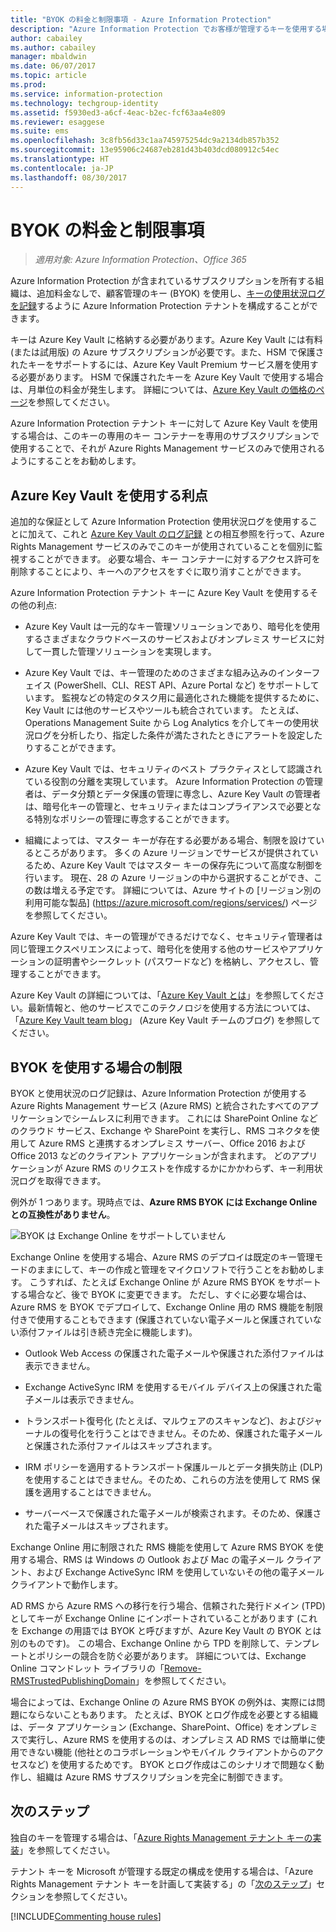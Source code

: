 ```yaml
---
title: "BYOK の料金と制限事項 - Azure Information Protection"
description: "Azure Information Protection でお客様が管理するキーを使用する場合 (Bring Your Own Key または BYOK と呼ばれます) は、制限事項を確認してください。"
author: cabailey
ms.author: cabailey
manager: mbaldwin
ms.date: 06/07/2017
ms.topic: article
ms.prod: 
ms.service: information-protection
ms.technology: techgroup-identity
ms.assetid: f5930ed3-a6cf-4eac-b2ec-fcf63aa4e809
ms.reviewer: esaggese
ms.suite: ems
ms.openlocfilehash: 3c8fb56d33c1aa745975254dc9a2134db857b352
ms.sourcegitcommit: 13e95906c24687eb281d43b403dcd080912c54ec
ms.translationtype: HT
ms.contentlocale: ja-JP
ms.lasthandoff: 08/30/2017
---
```

# <a name="byok-pricing-and-restrictions"></a>BYOK の料金と制限事項

>*適用対象: Azure Information Protection、Office 365*


Azure Information Protection が含まれているサブスクリプションを所有する組織は、追加料金なしで、顧客管理のキー (BYOK) を使用し、[キーの使用状況ログを記録](../deploy-use/log-analyze-usage.md)するように Azure Information Protection テナントを構成することができます。 

キーは Azure Key Vault に格納する必要があります。Azure Key Vault には有料 (または試用版) の Azure サブスクリプションが必要です。また、HSM で保護されたキーをサポートするには、Azure Key Vault Premium サービス層を使用する必要があります。 HSM で保護されたキーを Azure Key Vault で使用する場合は、月単位の料金が発生します。 詳細については、[Azure Key Vault の価格のページ](https://azure.microsoft.com/en-us/pricing/details/key-vault/)を参照してください。

Azure Information Protection テナント キーに対して Azure Key Vault を使用する場合は、このキーの専用のキー コンテナーを専用のサブスクリプションで使用することで、それが Azure Rights Management サービスのみで使用されるようにすることをお勧めします。 

## <a name="benefits-of-using-azure-key-vault"></a>Azure Key Vault を使用する利点

追加的な保証として Azure Information Protection 使用状況ログを使用することに加えて、これと [Azure Key Vault のログ記録](https://azure.microsoft.com/documentation/articles/key-vault-logging/) との相互参照を行って、Azure Rights Management サービスのみでこのキーが使用されていることを個別に監視することができます。 必要な場合、キー コンテナーに対するアクセス許可を削除することにより、キーへのアクセスをすぐに取り消すことができます。

Azure Information Protection テナント キーに Azure Key Vault を使用するその他の利点:

- Azure Key Vault は一元的なキー管理ソリューションであり、暗号化を使用するさまざまなクラウドベースのサービスおよびオンプレミス サービスに対して一貫した管理ソリューションを実現します。

- Azure Key Vault では、キー管理のためのさまざまな組み込みのインターフェイス (PowerShell、CLI、REST API、Azure Portal など) をサポートしています。 監視などの特定のタスク用に最適化された機能を提供するために、Key Vault には他のサービスやツールも統合されています。 たとえば、Operations Management Suite から Log Analytics を介してキーの使用状況ログを分析したり、指定した条件が満たされたときにアラートを設定したりすることができます。

- Azure Key Vault では、セキュリティのベスト プラクティスとして認識されている役割の分離を実現しています。 Azure Information Protection の管理者は、データ分類とデータ保護の管理に専念し、Azure Key Vault の管理者は、暗号化キーの管理と、セキュリティまたはコンプライアンスで必要となる特別なポリシーの管理に専念することができます。

- 組織によっては、マスター キーが存在する必要がある場合、制限を設けているところがあります。 多くの Azure リージョンでサービスが提供されているため、Azure Key Vault ではマスター キーの保存先について高度な制御を行います。 現在、28 の Azure リージョンの中から選択することができ、この数は増える予定です。 詳細については、Azure サイトの [リージョン別の利用可能な製品] (https://azure.microsoft.com/regions/services/) ページを参照してください。

Azure Key Vault では、キーの管理ができるだけでなく、セキュリティ管理者は同じ管理エクスペリエンスによって、暗号化を使用する他のサービスやアプリケーションの証明書やシークレット (パスワードなど) を格納し、アクセスし、管理することができます。 

Azure Key Vault の詳細については、「[Azure Key Vault とは](https://azure.microsoft.com/documentation/articles/key-vault-whatis/)」を参照してください。最新情報と、他のサービスでこのテクノロジを使用する方法については、「[Azure Key Vault team blog](https://blogs.technet.microsoft.com/kv/)」 (Azure Key Vault チームのブログ) を参照してください。


## <a name="restrictions-when-using-byok"></a>BYOK を使用する場合の制限

BYOK と使用状況のログ記録は、Azure Information Protection が使用する Azure Rights Management サービス (Azure RMS) と統合されたすべてのアプリケーションでシームレスに利用できます。 これには SharePoint Online などのクラウド サービス、Exchange や SharePoint を実行し、RMS コネクタを使用して Azure RMS と連携するオンプレミス サーバー、Office 2016 および Office 2013 などのクライアント アプリケーションが含まれます。 どのアプリケーションが Azure RMS のリクエストを作成するかにかかわらず、キー利用状況ログを取得できます。

例外が 1 つあります。現時点では、**Azure RMS BYOK には Exchange Online との互換性がありません**。

![BYOK は Exchange Online をサポートしていません](../media/RMS_BYOK_noExchange.png)

Exchange Online を使用する場合、Azure RMS のデプロイは既定のキー管理モードのままにして、キーの作成と管理をマイクロソフトで行うことをお勧めします。 こうすれば、たとえば Exchange Online が Azure RMS BYOK をサポートする場合など、後で BYOK に変更できます。 ただし、すぐに必要な場合は、Azure RMS を BYOK でデプロイして、Exchange Online 用の RMS 機能を制限付きで使用することもできます (保護されていない電子メールと保護されていない添付ファイルは引き続き完全に機能します)。

-   Outlook Web Access の保護された電子メールや保護された添付ファイルは表示できません。

-   Exchange ActiveSync IRM を使用するモバイル デバイス上の保護された電子メールは表示できません。

-   トランスポート復号化 (たとえば、マルウェアのスキャンなど)、およびジャーナルの復号化を行うことはできません。そのため、保護された電子メールと保護された添付ファイルはスキップされます。

-   IRM ポリシーを適用するトランスポート保護ルールとデータ損失防止 (DLP) を使用することはできません。そのため、これらの方法を使用して RMS 保護を適用することはできません。

-   サーバーベースで保護された電子メールが検索されます。そのため、保護された電子メールはスキップされます。

Exchange Online 用に制限された RMS 機能を使用して Azure RMS BYOK を使用する場合、RMS は Windows の Outlook および Mac の電子メール クライアント、および Exchange ActiveSync IRM を使用していないその他の電子メール クライアントで動作します。

AD RMS から Azure RMS への移行を行う場合、信頼された発行ドメイン (TPD) としてキーが Exchange Online にインポートされていることがあります (これを Exchange の用語では BYOK と呼びますが、Azure Key Vault の BYOK とは別のものです)。 この場合、Exchange Online から TPD を削除して、テンプレートとポリシーの競合を防ぐ必要があります。 詳細については、Exchange Online コマンドレット ライブラリの「[Remove-RMSTrustedPublishingDomain](https://technet.microsoft.com/library/jj200720%28v=exchg.150%29.aspx)」を参照してください。

場合によっては、Exchange Online の Azure RMS BYOK の例外は、実際には問題にならないこともあります。 たとえば、BYOK とログ作成を必要とする組織は、データ アプリケーション (Exchange、SharePoint、Office) をオンプレミスで実行し、Azure RMS を使用するのは、オンプレミス AD RMS では簡単に使用できない機能 (他社とのコラボレーションやモバイル クライアントからのアクセスなど) を使用するためです。 BYOK とログ作成はこのシナリオで問題なく動作し、組織は Azure RMS サブスクリプションを完全に制御できます。

## <a name="next-steps"></a>次のステップ

独自のキーを管理する場合は、「[Azure Rights Management テナント キーの実装](plan-implement-tenant-key.md#implementing-your-azure-information-protection-tenant-key)」を参照してください。

テナント キーを Microsoft が管理する既定の構成を使用する場合は、「Azure Rights Management テナント キーを計画して実装する」の「[次のステップ](plan-implement-tenant-key.md#next-steps)」セクションを参照してください。

[!INCLUDE[Commenting house rules](../includes/houserules.md)]
